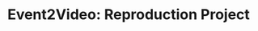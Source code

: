 ---
layout: post
title: "Event2Video: Reproduction Project"
description: a reproduction project that maps event data to high dynamic range videos using deep neural network
img: assets/img/reproduction.jpeg
importance: 6
category: work
redirect: https://github.com/Ruben-MR/E2VID-repro-G36/wiki
---